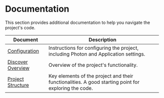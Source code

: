 # Documentation

This section provides additional documentation to help you navigate the project's code.

| Document | Description |
| - | - |
| [Configuration](./Configuration.md) | Instructions for configuring the project, including Photon and Application settings. |
| [Discover Overview](./DiscoverOverview.md) | Overview of the project's functionality. |
| [Project Structure](./ProjectStructure.md) | Key elements of the project and their functionalities. A good starting point for exploring the code. |
